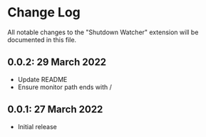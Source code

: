 # Change Log

All notable changes to the "Shutdown Watcher" extension will be documented in this file.

## 0.0.2: 29 March 2022
- Update README
- Ensure monitor path ends with /

## 0.0.1: 27 March 2022

- Initial release
